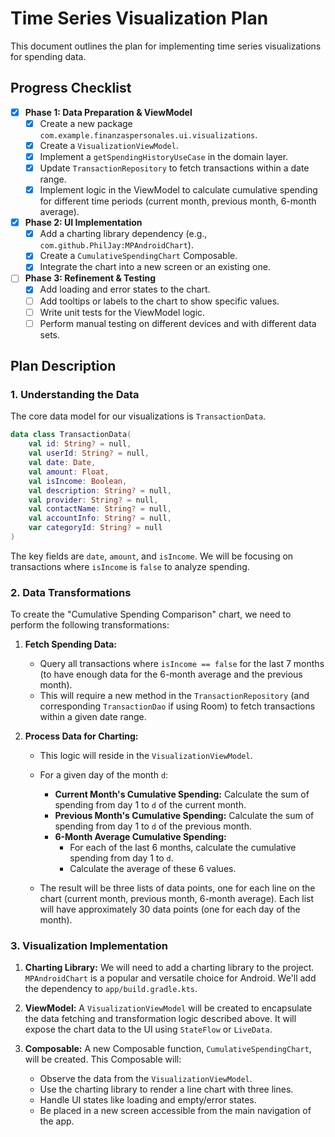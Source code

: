 # Time Series Visualization Plan

This document outlines the plan for implementing time series visualizations for spending data.

## Progress Checklist

- [x] **Phase 1: Data Preparation & ViewModel**
    - [x] Create a new package `com.example.finanzaspersonales.ui.visualizations`.
    - [x] Create a `VisualizationViewModel`.
    - [x] Implement a `getSpendingHistoryUseCase` in the domain layer.
    - [x] Update `TransactionRepository` to fetch transactions within a date range.
    - [x] Implement logic in the ViewModel to calculate cumulative spending for different time periods (current month, previous month, 6-month average).
- [x] **Phase 2: UI Implementation**
    - [x] Add a charting library dependency (e.g., `com.github.PhilJay:MPAndroidChart`).
    - [x] Create a `CumulativeSpendingChart` Composable.
    - [x] Integrate the chart into a new screen or an existing one.
- [ ] **Phase 3: Refinement & Testing**
    - [x] Add loading and error states to the chart.
    - [ ] Add tooltips or labels to the chart to show specific values.
    - [ ] Write unit tests for the ViewModel logic.
    - [ ] Perform manual testing on different devices and with different data sets.

## Plan Description

### 1. Understanding the Data

The core data model for our visualizations is `TransactionData`.

```kotlin
data class TransactionData(
    val id: String? = null,
    val userId: String? = null,
    val date: Date,
    val amount: Float,
    val isIncome: Boolean,
    val description: String? = null,
    val provider: String? = null,
    val contactName: String? = null,
    val accountInfo: String? = null,
    var categoryId: String? = null
)
```

The key fields are `date`, `amount`, and `isIncome`. We will be focusing on transactions where `isIncome` is `false` to analyze spending.

### 2. Data Transformations

To create the "Cumulative Spending Comparison" chart, we need to perform the following transformations:

1.  **Fetch Spending Data:**
    *   Query all transactions where `isIncome == false` for the last 7 months (to have enough data for the 6-month average and the previous month).
    *   This will require a new method in the `TransactionRepository` (and corresponding `TransactionDao` if using Room) to fetch transactions within a given date range.

2.  **Process Data for Charting:**
    *   This logic will reside in the `VisualizationViewModel`.
    *   For a given day of the month `d`:
        *   **Current Month's Cumulative Spending:** Calculate the sum of spending from day 1 to `d` of the current month.
        *   **Previous Month's Cumulative Spending:** Calculate the sum of spending from day 1 to `d` of the previous month.
        *   **6-Month Average Cumulative Spending:**
            *   For each of the last 6 months, calculate the cumulative spending from day 1 to `d`.
            *   Calculate the average of these 6 values.

    *   The result will be three lists of data points, one for each line on the chart (current month, previous month, 6-month average). Each list will have approximately 30 data points (one for each day of the month).

### 3. Visualization Implementation

1.  **Charting Library:** We will need to add a charting library to the project. `MPAndroidChart` is a popular and versatile choice for Android. We'll add the dependency to `app/build.gradle.kts`.

2.  **ViewModel:** A `VisualizationViewModel` will be created to encapsulate the data fetching and transformation logic described above. It will expose the chart data to the UI using `StateFlow` or `LiveData`.

3.  **Composable:** A new Composable function, `CumulativeSpendingChart`, will be created. This Composable will:
    *   Observe the data from the `VisualizationViewModel`.
    *   Use the charting library to render a line chart with three lines.
    *   Handle UI states like loading and empty/error states.
    *   Be placed in a new screen accessible from the main navigation of the app. 